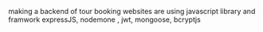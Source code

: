 making a backend of tour booking websites are using javascript library and framwork
expressJS, nodemone , jwt, mongoose, bcryptjs
